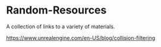 # Random-Resources
A collection of links to a variety of materials.

https://www.unrealengine.com/en-US/blog/collision-filtering
